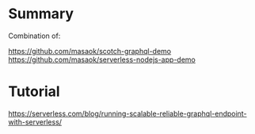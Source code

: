 # Summary

Combination of:

https://github.com/masaok/scotch-graphql-demo
https://github.com/masaok/serverless-nodejs-app-demo


# Tutorial

https://serverless.com/blog/running-scalable-reliable-graphql-endpoint-with-serverless/
